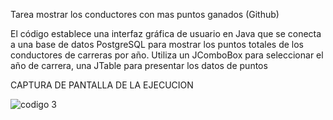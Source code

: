 Tarea mostrar los conductores con mas puntos ganados (Github)

El código establece una interfaz gráfica de usuario en Java que se conecta a una base de datos PostgreSQL 
para mostrar los puntos totales de los conductores de carreras por año.
Utiliza un JComboBox para seleccionar el año de carrera, una JTable para presentar los datos de puntos

CAPTURA DE PANTALLA DE LA EJECUCION

![codigo 3](https://github.com/user-attachments/assets/793a8a97-8ab6-4286-b664-1c8506d6e2ef)
